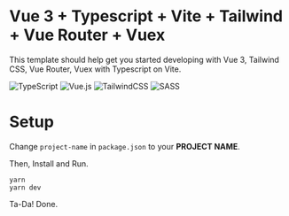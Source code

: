 # Vue 3 + Typescript + Vite + Tailwind + Vue Router + Vuex

This template should help get you started developing with Vue 3, Tailwind CSS, Vue Router, Vuex with Typescript on Vite.

![TypeScript](https://img.shields.io/badge/typescript-%23007ACC.svg?style=for-the-badge&logo=typescript&logoColor=white)
![Vue.js](https://img.shields.io/badge/vuejs-%2335495e.svg?style=for-the-badge&logo=vuedotjs&logoColor=%234FC08D)
![TailwindCSS](https://img.shields.io/badge/tailwindcss-%2338B2AC.svg?style=for-the-badge&logo=tailwind-css&logoColor=white)
![SASS](https://img.shields.io/badge/SASS-hotpink.svg?style=for-the-badge&logo=SASS&logoColor=white)

# Setup

Change `project-name` in `package.json` to your **PROJECT NAME**.

Then, Install and Run.


```
yarn
yarn dev
```

Ta-Da! Done.
